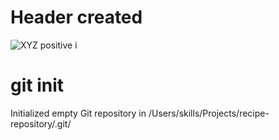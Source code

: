 # Header created
![XYZ positive i](https://user-images.githubusercontent.com/126402168/226582984-da037342-00b8-46b6-b748-6a170cfaa9c8.jpg)

# git init
Initialized empty Git repository in /Users/skills/Projects/recipe-repository/.git/
